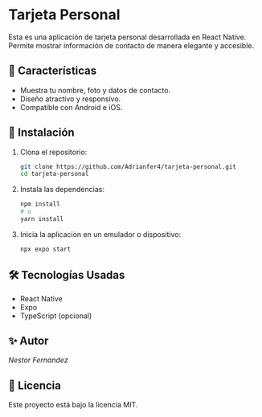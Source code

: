 # Tarjeta Personal

Esta es una aplicación de tarjeta personal desarrollada en React Native. Permite mostrar información de contacto de manera elegante y accesible.

## 📌 Características
- Muestra tu nombre, foto y datos de contacto.
- Diseño atractivo y responsivo.
- Compatible con Android e iOS.

## 🚀 Instalación

1. Clona el repositorio:
   ```sh
   git clone https://github.com/Adrianfer4/tarjeta-personal.git
   cd tarjeta-personal
   ```

2. Instala las dependencias:
   ```sh
   npm install
   # o
   yarn install
   ```

3. Inicia la aplicación en un emulador o dispositivo:
   ```sh
   npx expo start
   ```
## 🛠 Tecnologías Usadas
- React Native
- Expo
- TypeScript (opcional)

## ✨ Autor
_Nestor Fernandez_

## 📜 Licencia
Este proyecto está bajo la licencia MIT.


